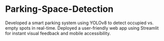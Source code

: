 # Parking-Space-Detection
Developed a smart parking system using YOLOv8 to detect occupied vs. empty spots in real-time. Deployed a user-friendly web app using Streamlit for instant visual feedback and mobile accessibility.
